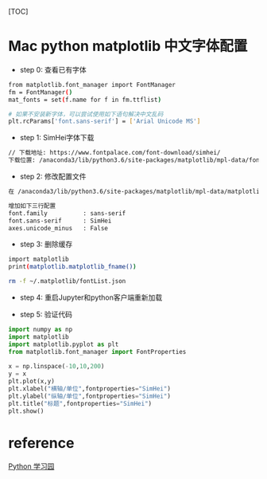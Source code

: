 [TOC]

# Mac python matplotlib 中文字体配置

- step 0: 查看已有字体

```bash
from matplotlib.font_manager import FontManager
fm = FontManager()
mat_fonts = set(f.name for f in fm.ttflist)

# 如果不安装新字体，可以尝试使用如下语句解决中文乱码
plt.rcParams['font.sans-serif'] = ['Arial Unicode MS']

```

- step 1: SimHei字体下载

```bash
// 下载地址: https://www.fontpalace.com/font-download/simhei/
下载位置: /anaconda3/lib/python3.6/site-packages/matplotlib/mpl-data/fonts/ttf
```

- step 2: 修改配置文件

```bash
在 /anaconda3/lib/python3.6/site-packages/matplotlib/mpl-data/matplotlibrc

增加如下三行配置
font.family          : sans-serif
font.sans-serif      : SimHei
axes.unicode_minus   : False
```

- step 3: 删除缓存

```bash
import matplotlib
print(matplotlib.matplotlib_fname())

rm -f ~/.matplotlib/fontList.json
```

- step 4: 重启Jupyter和python客户端重新加载

- step 5: 验证代码

```python
import numpy as np
import matplotlib
import matplotlib.pyplot as plt
from matplotlib.font_manager import FontProperties
 
x = np.linspace(-10,10,200)
y = x
plt.plot(x,y)
plt.xlabel("横轴/单位",fontproperties="SimHei")
plt.ylabel("纵轴/单位",fontproperties="SimHei")
plt.title("标题",fontproperties="SimHei")
plt.show()
```


# reference

[Python 学习园](http://liao.cpython.org/pandas40/)
